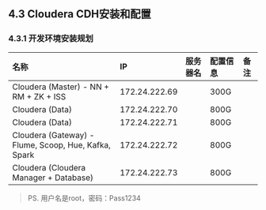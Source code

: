 ## 4.3 Cloudera CDH安装和配置

### 4.3.1 开发环境安装规划

| 名称 | IP | 服务器名 | 配置信息 | 备注 |
| :--- | :--- | :--- | :--- | :--- |
| Cloudera \(Master\) - NN + RM + ZK + ISS | 172.24.222.69 |  | 300G |  |
| Cloudera \(Data\) | 172.24.222.70 |  | 800G |  |
| Cloudera \(Data\) | 172.24.222.71 |  | 800G |  |
| Cloudera \(Gateway\) - Flume, Scoop, Hue, Kafka, Spark | 172.24.222.72 |  | 800G |  |
| Cloudera \(Cloudera Manager + Database\) | 172.24.222.73 |  | 800G |  |

> PS. 用户名是root，密码：Pass1234



